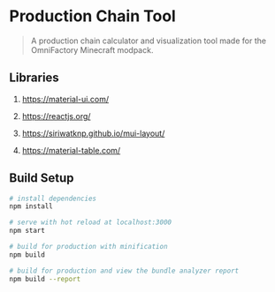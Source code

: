 # Production Chain Tool

> A production chain calculator and visualization tool made for the OmniFactory Minecraft modpack.

## Libraries

1. <https://material-ui.com/>

2. <https://reactjs.org/>

3. <https://siriwatknp.github.io/mui-layout/>

4. <https://material-table.com/>

## Build Setup

```bash
# install dependencies
npm install

# serve with hot reload at localhost:3000
npm start

# build for production with minification
npm build

# build for production and view the bundle analyzer report
npm build --report
```
